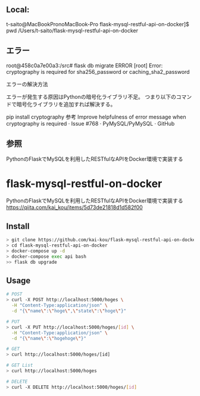 <h2>Local:</h2>

t-saito@MacBookPronoMacBook-Pro flask-mysql-restful-api-on-docker]$ pwd
/Users/t-saito/flask-mysql-restful-api-on-docker


<h2>エラー</h2>
root@458c0a7e00a3:/src# flask db migrate
ERROR [root] Error: cryptography is required for sha256_password or caching_sha2_password

エラーの解決方法

エラーが発生する原因はPythonの暗号化ライブラリ不足。
つまり以下のコマンドで暗号化ライブラリを追加すれば解決する。

pip install cryptography
参考
Improve helpfulness of error message when cryptography is required · Issue #768 · PyMySQL/PyMySQL · GitHub






<h2>参照</h2>
PythonのFlaskでMySQLを利用したRESTfulなAPIをDocker環境で実装する


# flask-mysql-restful-on-docker

PythonのFlaskでMySQLを利用したRESTfulなAPIをDocker環境で実装する  
https://qiita.com/kai_kou/items/5d73de21818d1d582f00

## Install

```sh
> git clone https://github.com/kai-kou/flask-mysql-restful-api-on-docker.git
> cd flask-mysql-restful-api-on-docker
> docker-compose up -d
> docker-compose exec api bash
>> flask db upgrade
```

## Usage

```sh
# POST
> curl -X POST http://localhost:5000/hoges \
  -H "Content-Type:application/json" \
  -d "{\"name\":\"hoge\",\"state\":\"hoge\"}"

# PUT
> curl -X PUT http://localhost:5000/hoges/[id] \
  -H "Content-Type:application/json" \
  -d "{\"name\":\"hogehoge\"}"

# GET
> curl http://localhost:5000/hoges/[id]

# GET List
> curl http://localhost:5000/hoges

# DELETE
> curl -X DELETE http://localhost:5000/hoges/[id]
```
